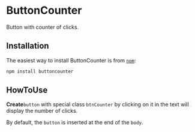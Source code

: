 # ButtonCounter

Button with counter of clicks.

## Installation

The easiest way to install ButtonCounter is from [`npm`](https://www.npmjs.com/):

```sh
npm install buttoncounter
```

## HowToUse

**Create**`button` with special class `btnCounter` by clicking on it in the text will display the number of clicks.

By default, the `button` is inserted at the end of the `body`.
